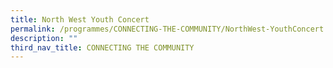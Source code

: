 ```yaml
---
title: North West Youth Concert
permalink: /programmes/CONNECTING-THE-COMMUNITY/NorthWest-YouthConcert
description: ""
third_nav_title: CONNECTING THE COMMUNITY
---
```

